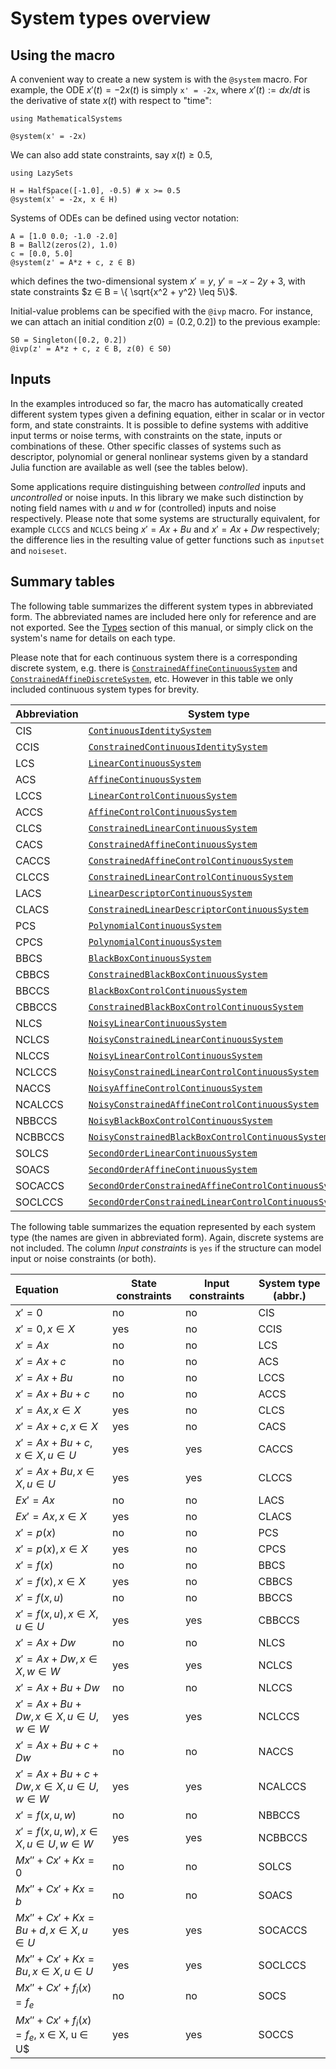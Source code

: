 # System types overview

## Using the macro

A convenient way to create a new system is with the `@system` macro. For example,
the ODE $x'(t) = -2x(t)$ is simply `x' = -2x`, where $x'(t) := dx/dt$ is the derivative
of state $x(t)$ with respect to "time":

```@example system_examples
using MathematicalSystems

@system(x' = -2x)
```

We can also add state constraints, say $x(t) ≥ 0.5$,

```@example system_examples
using LazySets

H = HalfSpace([-1.0], -0.5) # x >= 0.5
@system(x' = -2x, x ∈ H)
```

Systems of ODEs can be defined using vector notation:

```@example system_examples
A = [1.0 0.0; -1.0 -2.0]
B = Ball2(zeros(2), 1.0)
c = [0.0, 5.0]
@system(z' = A*z + c, z ∈ B)
```
which defines the two-dimensional system $x' = y$, $y' = -x - 2y + 3$, with state
constraints $z ∈ B = \{ \sqrt{x^2 + y^2} \leq 5\}$.

Initial-value problems can be specified with the `@ivp` macro.
For instance, we can attach an initial condition $z(0) = (0.2, 0.2])$ to
the previous example:

```@example system_examples
S0 = Singleton([0.2, 0.2])
@ivp(z' = A*z + c, z ∈ B, z(0) ∈ S0)
```

## Inputs

In the examples introduced so far, the macro has automatically created different system types
given a defining equation, either in scalar or in vector form, and state constraints.
It is possible to define systems with additive input terms or noise terms, with
constraints on the state, inputs or combinations of these. Other specific classes of
systems such as descriptor, polynomial or general nonlinear systems given by a standard
Julia function are available as well (see the tables below).

Some applications require distinguishing between *controlled* inputs and *uncontrolled* or
noise inputs. In this library we make such distinction by noting field names with $u$ and $w$
for (controlled) inputs and noise respectively. Please note that some systems are structurally
equivalent, for example `CLCCS` and `NCLCS` being $x' = Ax + Bu$ and $x' = Ax + Dw$ respectively;
the difference lies in the resulting value of getter functions such as `inputset` and `noiseset`.

## Summary tables

The following table summarizes the different system types in abbreviated form.
The abbreviated names are included here only for reference and are not exported.
See the [Types](@ref) section of this manual, or simply click on the system's name
for details on each type.

Please note that for each continuous system there is a corresponding discrete system,
e.g. there is [`ConstrainedAffineContinuousSystem`](@ref) and [`ConstrainedAffineDiscreteSystem`](@ref), etc.
However in this table we only included continuous system types for brevity.

|Abbreviation| System type|
|-----------|-------------|
|CIS|[`ContinuousIdentitySystem`](@ref)|
|CCIS|[`ConstrainedContinuousIdentitySystem`](@ref)|
|LCS|[`LinearContinuousSystem`](@ref)|
|ACS|[`AffineContinuousSystem`](@ref)|
|LCCS|[`LinearControlContinuousSystem`](@ref)|
|ACCS|[`AffineControlContinuousSystem`](@ref)|
|CLCS|[`ConstrainedLinearContinuousSystem`](@ref)|
|CACS|[`ConstrainedAffineContinuousSystem`](@ref)|
|CACCS|[`ConstrainedAffineControlContinuousSystem`](@ref)|
|CLCCS|[`ConstrainedLinearControlContinuousSystem`](@ref)|
|LACS|[`LinearDescriptorContinuousSystem`](@ref)|
|CLACS|[`ConstrainedLinearDescriptorContinuousSystem`](@ref)|
|PCS|[`PolynomialContinuousSystem`](@ref)|
|CPCS|[`PolynomialContinuousSystem`](@ref)|
|BBCS|[`BlackBoxContinuousSystem`](@ref)|
|CBBCS|[`ConstrainedBlackBoxContinuousSystem`](@ref)|
|BBCCS|[`BlackBoxControlContinuousSystem`](@ref)|
|CBBCCS|[`ConstrainedBlackBoxControlContinuousSystem`](@ref)|
|NLCS| [`NoisyLinearContinuousSystem`](@ref)|
|NCLCS| [`NoisyConstrainedLinearContinuousSystem`](@ref)|
|NLCCS| [`NoisyLinearControlContinuousSystem`](@ref)|
|NCLCCS | [`NoisyConstrainedLinearControlContinuousSystem`](@ref)|
|NACCS| [`NoisyAffineControlContinuousSystem`](@ref)|
|NCALCCS| [`NoisyConstrainedAffineControlContinuousSystem`](@ref)|
|NBBCCS|[`NoisyBlackBoxControlContinuousSystem`](@ref)|
|NCBBCCS|[`NoisyConstrainedBlackBoxControlContinuousSystem`](@ref)|
|SOLCS|[`SecondOrderLinearContinuousSystem`](@ref)|
|SOACS|[`SecondOrderAffineContinuousSystem`](@ref)|
|SOCACCS|[`SecondOrderConstrainedAffineControlContinuousSystem`](@ref)|
|SOCLCCS|[`SecondOrderConstrainedLinearControlContinuousSystem`](@ref)|

The following table summarizes the equation represented by each system type
(the names are given in abbreviated form). Again, discrete systems are not included. The column *Input constraints* is `yes` if the structure can model input or noise constraints (or both).

|Equation | State constraints | Input constraints|System type (abbr.)|
|:-------|-------------|-----------|-----|
|$x' = 0$|no |no| CIS|
|$x' = 0, x ∈ X$|yes|no|CCIS|
|$x' = Ax$| no|no|LCS|
|$x' = Ax + c$|no|no |ACS|
|$x' = Ax + Bu$|no | no|LCCS|
|$x' = Ax + Bu + c$|no|no|ACCS|
|$x' = Ax, x ∈ X$|yes|no|CLCS||
|$x' = Ax + c, x ∈ X$|yes|no|CACS|
|$x' = Ax + Bu + c, x ∈ X, u ∈ U$|yes|yes|CACCS|
|$x' = Ax + Bu, x ∈ X, u ∈ U$|yes|yes|CLCCS|
|$Ex' = Ax$|no|no|LACS|
|$Ex' = Ax, x ∈ X$|yes|no|CLACS|
|$x' = p(x)$|no|no|PCS|
|$x' = p(x), x ∈ X$|yes|no|CPCS|
|$x' = f(x)$|no|no|BBCS|
|$x' = f(x), x ∈ X$|yes|no|CBBCS|
|$x' = f(x, u)$|no|no|BBCCS|
|$x' = f(x, u), x ∈ X, u ∈ U$|yes|yes|CBBCCS|
|$x' = Ax + Dw$|no|no|NLCS|
|$x' = Ax + Dw, x ∈ X, w ∈ W$|yes|yes|NCLCS |
|$x' = Ax + Bu + Dw$|no|no|NLCCS|
|$x' = Ax + Bu + Dw, x ∈ X, u ∈ U, w ∈ W$|yes|yes|NCLCCS |
|$x' = Ax + Bu + c + Dw$|no|no|NACCS|
|$x' = Ax + Bu + c + Dw, x ∈ X, u ∈ U, w ∈ W$|yes|yes|NCALCCS |
|$x' = f(x, u, w)$|no|no|NBBCCS|
|$x' = f(x, u, w), x ∈ X, u ∈ U, w ∈ W$|yes|yes|NCBBCCS|
|$Mx'' + Cx' + Kx = 0$|no|no|SOLCS|
|$Mx'' + Cx' + Kx = b$|no|no|SOACS|
|$Mx'' + Cx' + Kx = Bu + d, x ∈ X, u ∈ U$|yes|yes|SOCACCS|
|$Mx'' + Cx' + Kx = Bu, x ∈ X, u ∈ U$|yes|yes|SOCLCCS|
|$Mx'' + Cx' + f_i(x) = f_e$|no|no|SOCS|
|$Mx'' + Cx' + f_i(x) = f_e$, x ∈ X, u ∈ U$|yes|yes|SOCCS|

